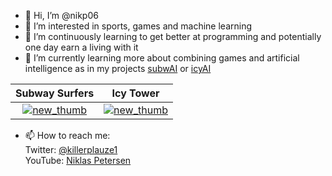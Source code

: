 - 👋 Hi, I’m @nikp06
- 👀 I’m interested in sports, games and machine learning
- 💞️ I’m continuously learning to get better at programming and potentially one day earn a living with it
- 🌱 I’m currently learning more about combining games and artificial intelligence as in my projects [subwAI](https://youtu.be/ZVSmPikcIP4) or [icyAI](https://youtu.be/W6qyRbmr_aA)

Subway Surfers            |  Icy Tower
:-------------------------:|:-------------------------:
[![new_thumb](https://user-images.githubusercontent.com/64498892/139440607-6bb7b64e-b7c4-49b9-b54e-9433addf0688.png)](https://youtu.be/ZVSmPikcIP4)  |  [![new_thumb](https://user-images.githubusercontent.com/64498892/139440668-e49244c3-7c1b-447e-a10d-c2252828b004.png)](https://youtu.be/W6qyRbmr_aA)
- 📫 How to reach me:<br />
Twitter: [@killerplauze1](https://twitter.com/killerplauze1)<br />
YouTube: [Niklas Petersen](https://www.youtube.com/channel/UCV3IJuY11hfmjDomu6rEWTg)

<!---
nikp06/nikp06 is a ✨ special ✨ repository because its `README.md` (this file) appears on your GitHub profile.
You can click the Preview link to take a look at your changes.
--->



